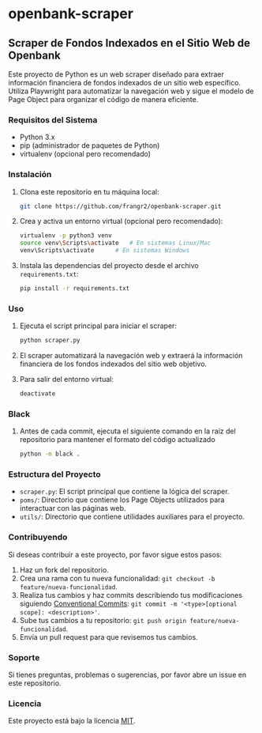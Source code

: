# openbank-scraper

## Scraper de Fondos Indexados en el Sitio Web de Openbank

Este proyecto de Python es un web scraper diseñado para extraer información financiera de fondos indexados de un sitio web específico. Utiliza Playwright para automatizar la navegación web y sigue el modelo de Page Object para organizar el código de manera eficiente.

### Requisitos del Sistema

- Python 3.x
- pip (administrador de paquetes de Python)
- virtualenv (opcional pero recomendado)

### Instalación

1. Clona este repositorio en tu máquina local:

    ```bash
    git clone https://github.com/frangr2/openbank-scraper.git
    ```

2. Crea y activa un entorno virtual (opcional pero recomendado):

    ```bash
    virtualenv -p python3 venv
    source venv\Scripts\activate   # En sistemas Linux/Mac
    venv\Scripts\activate      # En sistemas Windows
    ```

4. Instala las dependencias del proyecto desde el archivo `requirements.txt`:

    ```bash
    pip install -r requirements.txt
    ```

### Uso

1. Ejecuta el script principal para iniciar el scraper:

    ```bash
    python scraper.py
    ```

2. El scraper automatizará la navegación web y extraerá la información financiera de los fondos indexados del sitio web objetivo.

3. Para salir del entorno virtual:

    ```bash
    deactivate
    ```

### Black

1. Antes de cada commit, ejecuta el siguiente comando en la raíz del repositorio para mantener el formato del código actualizado

    ```bash
    python -m black .
    ```


### Estructura del Proyecto

- `scraper.py`: El script principal que contiene la lógica del scraper.
- `poms/`: Directorio que contiene los Page Objects utilizados para interactuar con las páginas web.
- `utils/`: Directorio que contiene utilidades auxiliares para el proyecto.

### Contribuyendo

Si deseas contribuir a este proyecto, por favor sigue estos pasos:

1. Haz un fork del repositorio.
2. Crea una rama con tu nueva funcionalidad: `git checkout -b feature/nueva-funcionalidad`.
3. Realiza tus cambios y haz commits describiendo tus modificaciones siguiendo [Conventional Commits](https://www.conventionalcommits.org/en/v1.0.0/): `git commit -m '<type>[optional scope]: <description>'`.
4. Sube tus cambios a tu repositorio: `git push origin feature/nueva-funcionalidad`.
5. Envía un pull request para que revisemos tus cambios.

### Soporte

Si tienes preguntas, problemas o sugerencias, por favor abre un issue en este repositorio.

### Licencia

Este proyecto está bajo la licencia [MIT](LICENSE).
